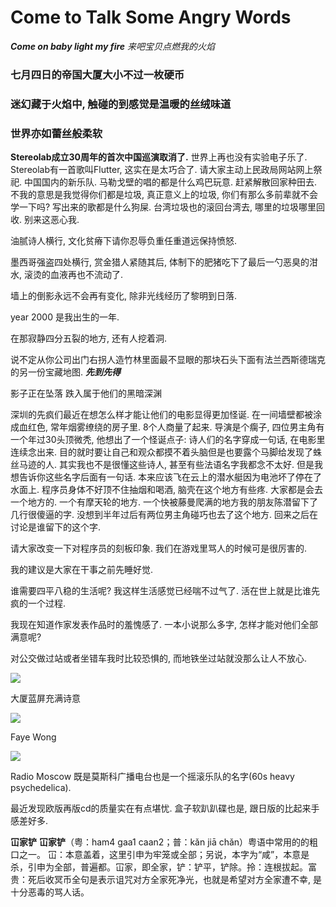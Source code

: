 # Come to Talk Some Angry Words

***Come on baby light my fire***
*来吧宝贝点燃我的火焰*

### 七月四日的帝国大厦大小不过一枚硬币

### 迷幻藏于火焰中, 触碰的到感觉是温暖的丝绒味道

### 世界亦如蕾丝般柔软

**Stereolab成立30周年的首次中国巡演取消了.**
世界上再也没有实验电子乐了. Stereolab有一首歌叫Flutter, 这实在是太巧合了. 请大家主动上民政局网站网上祭祀.
中国国内的新乐队. 马勒戈壁的唱的都是什么鸡巴玩意. 赶紧解散回家种田去. 不我的意思是我觉得你们都是垃圾, 真正意义上的垃圾, 你们有那么多前辈就不会学一下吗? 写出来的歌都是什么狗屎. 台湾垃圾也的滚回台湾去, 哪里的垃圾哪里回收. 别来这恶心我.

油腻诗人横行, 文化贫瘠下请你忍辱负重任重道远保持愤怒.

墨西哥强盗四处横行, 赏金猎人紧随其后, 体制下的肥猪吃下了最后一勺恶臭的泔水, 滚烫的血液再也不流动了.

墙上的倒影永远不会再有变化, 除非光线经历了黎明到日落.

year 2000 是我出生的一年.

在那寂静四分五裂的地方, 还有人挖着洞.

说不定从你公司出门右拐人造竹林里面最不显眼的那块石头下面有法兰西斯德瑞克的另一份宝藏地图. ***先到先得***

影子正在坠落 跌入属于他们的黑暗深渊

深圳的先疯们最近在想怎么样才能让他们的电影显得更加怪诞.
在一间墙壁都被涂成血红色, 常年烟雾缭绕的房子里. 8个人商量了起来. 导演是个瘸子, 四位男主角有一个年过30头顶微秃, 他想出了一个怪诞点子: 诗人们的名字穿成一句话, 在电影里连续念出来. 目的就时要让自己和观众都摸不着头脑但是也要露个马脚给发现了蛛丝马迹的人.
其实我也不是很懂这些诗人, 甚至有些法语名字我都念不太好. 但是我想告诉你这些名字后面有一句话.
本来应该飞在云上的潜水艇因为电池坏了停在了水面上.
程序员身体不好顶不住抽烟和喝酒, 脑壳在这个地方有些疼.
大家都是会去一个地方的. 一个有摩天轮的地方. 一个快被藤曼爬满的地方我的朋友陈潜留下了几行很傻逼的字. 没想到半年过后有两位男主角碰巧也去了这个地方. 回来之后在讨论是谁留下的这个字.

请大家改变一下对程序员的刻板印象. 我们在游戏里骂人的时候可是很厉害的.

我的建议是大家在干事之前先睡好觉.

谁需要四平八稳的生活呢? 我这样生活感觉已经喘不过气了. 活在世上就是比谁先疯的一个过程.

我现在知道作家发表作品时的羞愧感了. 一本小说那么多字, 怎样才能对他们全部满意呢?

对公交做过站或者坐错车我时比较恐惧的, 而地铁坐过站就没那么让人不放心.

![](https://user-images.githubusercontent.com/18257790/81046330-bba70c80-8eea-11ea-9505-672f328d7b50.jpg)

大厦蓝屏充满诗意

![](https://user-images.githubusercontent.com/18257790/81046552-3cfe9f00-8eeb-11ea-87f3-9e7b6cb1e228.jpg)

Faye Wong

![](https://user-images.githubusercontent.com/18257790/81046355-cc578280-8eea-11ea-9fa5-5fd6857986a6.jpg)

Radio Moscow 既是莫斯科广播电台也是一个摇滚乐队的名字(60s heavy psychedelica).

最近发现欧版再版cd的质量实在有点堪忧. 盒子软趴趴碟也是, 跟日版的比起来手感差好多.

**冚家铲**
**冚家铲**（粤：ham4 gaa1 caan2；普：kǎn jiā chǎn）粤语中常用的的粗口之一。
冚：本意盖着，这里引申为牢笼或全部；另说，本字为“咸”，本意是杀，引申为全部，普遍都。冚家，即全家，铲：铲平，铲除。拎：连根拔起。富贵：死后收冥币全句是表示诅咒对方全家死净光，也就是希望对方全家遭不幸, 是十分恶毒的骂人话。
